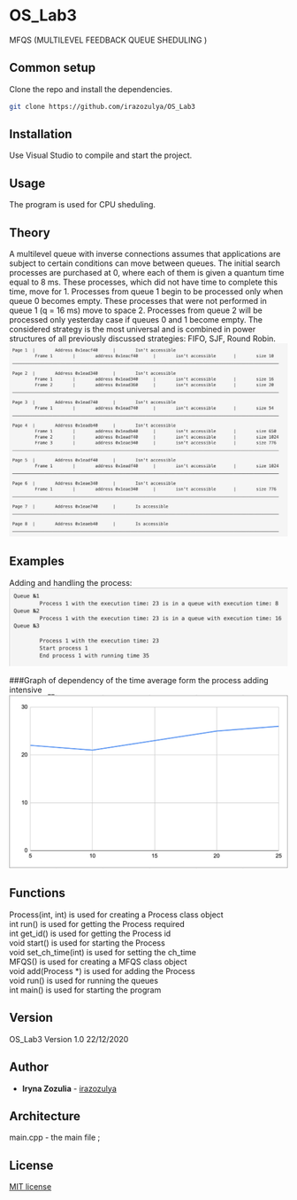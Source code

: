 # OS_Lab3

MFQS (MULTILEVEL FEEDBACK QUEUE SHEDULING )

 ## Common setup

 Clone the repo and install the dependencies.

 ```bash
 git clone https://github.com/irazozulya/OS_Lab3
 ```

 ## Installation

 Use Visual Studio to compile and start the project.
 

 ## Usage

 The program is used for CPU sheduling.
 
 
 ## Theory
 A multilevel queue with inverse connections assumes that applications are subject to certain conditions can move between queues. The initial search processes are purchased at 0, where each of them is given a quantum time equal to 8 ms. These processes, which did not have time to complete this time, move for 1. 
 Processes from queue 1 begin to be processed only when queue 0 becomes empty. These processes that were not performed in queue 1 (q = 16 ms) move to space 2. Processes from queue 2 will be processed only yesterday case if queues 0 and 1 become empty.
 The considered strategy is the most universal and is combined in power structures of all previously discussed strategies: FIFO, SJF, Round Robin.
 ![The sheduling scheme](https://github.com/irazozulya/OS_lab2/blob/main/2.png)
 
 
 ## Examples
 
 Adding and handling the process:<br />
 ![The first picture](https://github.com/irazozulya/OS_Lab3/blob/main/1.png)
 
 ###Graph of dependency of the time average form the process adding intensive
 ![The graph](https://github.com/irazozulya/OS_Lab3/blob/main/3.png)

 ## Functions
Process(int, int) is used for creating a Process class object<br />
int run() is used for getting the Process required<br />
int get_id() is used for getting the Process id<br />
void start() is used for starting the Process<br />
void set_ch_time(int) is used for setting the ch_time<br />
MFQS() is used for creating a MFQS class object<br />
void add(Process *) is used for adding the Process<br />
void run() is used for running the queues<br />
int main() is used for starting the program<br />

 ## Version

 OS_Lab3 Version 1.0 22/12/2020
 

 ## Author

 - **Iryna Zozulia** - [irazozulya](https://github.com/irazozulya)


 ## Architecture

 main.cpp - the main file ;

 ## License

 [MIT license](https://choosealicense.com/licenses/mit/)

